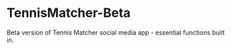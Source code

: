 # TennisMatcher-Beta

Beta version of Tennis Matcher social media app - essential functions built in.
